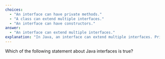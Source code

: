 ```yaml
---
choices:
  - "An interface can have private methods."
  - "A class can extend multiple interfaces."
  - "An interface can have constructors."
answer:
  - "An interface can extend multiple interfaces."
explanation: "In Java, an interface can extend multiple interfaces. Private methods were added in Java 9, but an interface cannot have constructors."
---
```


Which of the following statement about Java interfaces is true?
